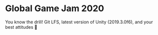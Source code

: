 # Global Game Jam 2020

You know the drill! Git LFS, latest version of Unity (2019.3.0f6), and your best attitudes 🕺
